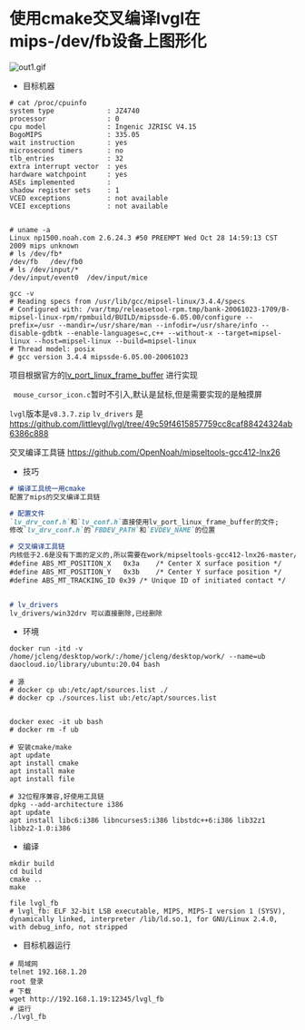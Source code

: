 # 使用cmake交叉编译lvgl在mips-/dev/fb设备上图形化

![out1.gif](https://img1.imgtp.com/2023/06/01/dTHnkRrP.gif)

- 目标机器

```shell
# cat /proc/cpuinfo
system type             : JZ4740
processor               : 0
cpu model               : Ingenic JZRISC V4.15
BogoMIPS                : 335.05
wait instruction        : yes
microsecond timers      : no
tlb_entries             : 32
extra interrupt vector  : yes
hardware watchpoint     : yes
ASEs implemented        :
shadow register sets    : 1
VCED exceptions         : not available
VCEI exceptions         : not available


# uname -a
Linux np1500.noah.com 2.6.24.3 #50 PREEMPT Wed Oct 28 14:59:13 CST 2009 mips unknown
# ls /dev/fb*
/dev/fb   /dev/fb0
# ls /dev/input/*
/dev/input/event0  /dev/input/mice

gcc -v
# Reading specs from /usr/lib/gcc/mipsel-linux/3.4.4/specs
# Configured with: /var/tmp/releasetool-rpm.tmp/bank-20061023-1709/B-mipsel-linux-rpm/rpmbuild/BUILD/mipssde-6.05.00/configure --prefix=/usr --mandir=/usr/share/man --infodir=/usr/share/info --disable-gdbtk --enable-languages=c,c++ --without-x --target=mipsel-linux --host=mipsel-linux --build=mipsel-linux
# Thread model: posix
# gcc version 3.4.4 mipssde-6.05.00-20061023

```

项目根据官方的[lv_port_linux_frame_buffer](https://github.com/lvgl/lv_port_linux_frame_buffer) 进行实现


` mouse_cursor_icon.c`暂时不引入,默认是鼠标,但是需要实现的是触摸屏

`lvgl`版本是`v8.3.7.zip`
`lv_drivers` 是 https://github.com/littlevgl/lvgl/tree/49c59f4615857759cc8caf88424324ab6386c888

交叉编译工具链 https://github.com/OpenNoah/mipseltools-gcc412-lnx26


- 技巧

```md
# 编译工具统一用cmake
配置了mips的交叉编译工具链

# 配置文件
`lv_drv_conf.h`和`lv_conf.h`直接使用lv_port_linux_frame_buffer的文件;
修改`lv_drv_conf.h`的`FBDEV_PATH`和`EVDEV_NAME`的位置

# 交叉编译工具链
内核低于2.6是没有下面的定义的,所以需要在work/mipseltools-gcc412-lnx26-master/mipsel-linux/include/linux/input.h文件里面添加
#define ABS_MT_POSITION_X   0x3a    /* Center X surface position */
#define ABS_MT_POSITION_Y   0x3b    /* Center Y surface position */
#define ABS_MT_TRACKING_ID 0x39 /* Unique ID of initiated contact */


# lv_drivers
lv_drivers/win32drv 可以直接删除,已经删除
```

- 环境

```shell
docker run -itd -v /home/jcleng/desktop/work/:/home/jcleng/desktop/work/ --name=ub daocloud.io/library/ubuntu:20.04 bash

# 源
# docker cp ub:/etc/apt/sources.list ./
# docker cp ./sources.list ub:/etc/apt/sources.list


docker exec -it ub bash
# docker rm -f ub

# 安装cmake/make
apt update
apt install cmake
apt install make
apt install file

# 32位程序兼容,好使用工具链
dpkg --add-architecture i386
apt update
apt install libc6:i386 libncurses5:i386 libstdc++6:i386 lib32z1 libbz2-1.0:i386

```

- 编译

```shell
mkdir build
cd build
cmake ..
make

file lvgl_fb
# lvgl_fb: ELF 32-bit LSB executable, MIPS, MIPS-I version 1 (SYSV), dynamically linked, interpreter /lib/ld.so.1, for GNU/Linux 2.4.0, with debug_info, not stripped

```

- 目标机器运行

```shell
# 局域网
telnet 192.168.1.20
root 登录
# 下载
wget http://192.168.1.19:12345/lvgl_fb
# 运行
./lvgl_fb
```
